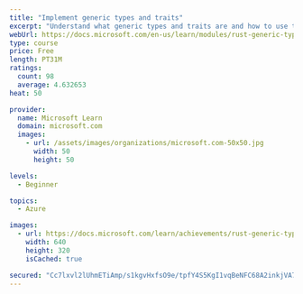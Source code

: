 ```yaml
---
title: "Implement generic types and traits"
excerpt: "Understand what generic types and traits are and how to use them in Rust."
webUrl: https://docs.microsoft.com/en-us/learn/modules/rust-generic-types-traits/
type: course
price: Free
length: PT31M
ratings:
  count: 98
  average: 4.632653
heat: 50

provider:
  name: Microsoft Learn
  domain: microsoft.com
  images:
    - url: /assets/images/organizations/microsoft.com-50x50.jpg
      width: 50
      height: 50

levels:
  - Beginner

topics:
  - Azure

images:
  - url: https://docs.microsoft.com/learn/achievements/rust-generic-types-traits-social.png
    width: 640
    height: 320
    isCached: true

secured: "Cc7lxvl2lUhmETiAmp/s1kgvHxfsO9e/tpfY4S5KgI1vqBeNFC68A2inkjVA720VSiz23W6Az5RbIO/B+T9xHsvx80lTjFD11e4RWWxseE27kJjbmZkCPUgf71JEWPgh+5UdEJN2gjF3M4Hc5TPLxzU9fPnpdZBaYDdjJoZwH+NUYBy814NKxAugmlOw3kCwyWvc5A4dwmA94h2JpYM80/VjBqKz5bOpfbb6+4aPPJxeq/1H6n71WnO5u42IYUj/fIm4yL5n80OtyGxdFt7L91P/XOYjdEO3XiJn6S6XY/FnQUomQrfc/WMuJmfABD06WAj5R/5zqks+mkASlGCJ+/irZozndYS/Un5AbiW6On7Cag7BmUi4dEQKyeMHV6XBUOQZ9tRL29F9bn5NV7c/bmCMj+SKlKqfdgZuYx0lE3A=;dREvKEpufD2NX49ifnScYQ=="
---
```


